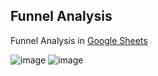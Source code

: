 ## Funnel Analysis

Funnel Analysis in [Google Sheets](https://docs.google.com/spreadsheets/d/1RABDCjpsUpbF2IJrgsjek5JKrH36rfo995JiZcc2lHA/edit?usp=sharing)

![image](https://github.com/user-attachments/assets/a7d07695-1ded-4d85-9ee9-23e717f808dc)
![image](https://github.com/user-attachments/assets/6aec4e1e-a1de-4fba-9e1f-b7767a4f2fcc)



